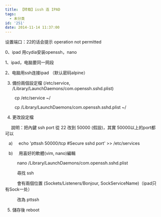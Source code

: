 ```yaml
---
title: 【转载】issh 连 IPAD
tags:
  - 未分类
id: '251'
date: 2014-11-14 11:37:00
---
```


设置端口：22的话会提示 operation not permitted

  

0、ipad 用cydia安装openssh，nano

1、ipad，电脑要同一网段

2、电脑用ssh连接ipad （默认密码alpine）

3) 備份兩個設定檔 (/etc/service, /Library/LaunchDaemons/com.openssh.sshd.plist)

        cp /etc/service ~/

        cp /Library/LaunchDaemons/com.openssh.sshd.plist ~/

4) 更改設定檔

     說明：把內鍵 ssh port 從 22 改到 50000 (假設)，其實 50000以上的port都可以

   a)     echo 'pttssh 50000/tcp #Secure sshd port' >> /etc/services

   b)     用喜好的軟體(vim, nano)編輯

          nano /Library/LaunchDaemons/com.openssh.sshd.plist

          尋找 <string>ssh</string>

          會有兩個位置 (Sockets/Listeners/Bonjour, SockServiceName)（ipad只有Sock一处）

          改為 <string>pttssh</string>

5) 儲存後 reboot